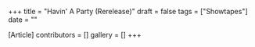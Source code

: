 +++
title = "Havin' A Party (Rerelease)"
draft = false
tags = ["Showtapes"]
date = ""

[Article]
contributors = []
gallery = []
+++